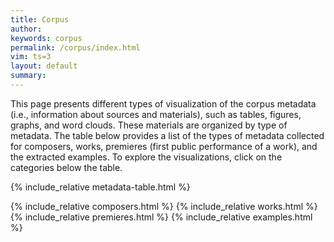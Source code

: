 ```yaml
---
title: Corpus
author:
keywords: corpus
permalink: /corpus/index.html
vim: ts=3
layout: default
summary:
---
```


<p>
This page presents different types of visualization of the corpus
metadata (i.e., information about sources and materials), such as
tables, figures, graphs, and word clouds. These materials are
organized by type of metadata. The table below provides a list of
the types of metadata collected for composers, works, premieres
(first public performance of a work), and the extracted examples.
To explore the visualizations, click on the categories below the
table.
</p>


{% include_relative metadata-table.html %}

{% include_relative composers.html %}
{% include_relative works.html %}
{% include_relative premieres.html %}
{% include_relative examples.html %}


